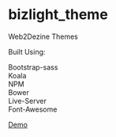 # bizlight_theme
Web2Dezine Themes

Built Using:

Bootstrap-sass<br />
Koala<br />
NPM<br />
Bower<br />
Live-Server<br />
Font-Awesome

<a href="http://web2dezine.com/bizlight_theme/" target="_blank">Demo</a>
